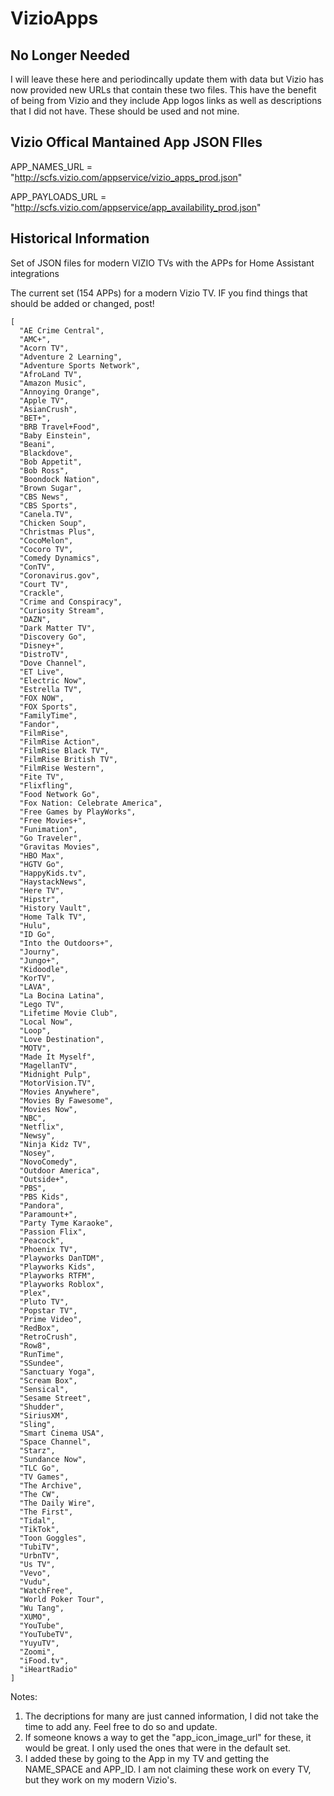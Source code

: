# VizioApps

## No Longer Needed

I will leave these here and periodincally update them with data but Vizio has now provided new URLs that contain these two files.
This have the benefit of being from Vizio and they include App logos links as well as descriptions that I did not have.
These should be used and not mine.

## Vizio Offical Mantained App JSON FIles

APP_NAMES_URL = "http://scfs.vizio.com/appservice/vizio_apps_prod.json"

APP_PAYLOADS_URL = "http://scfs.vizio.com/appservice/app_availability_prod.json"

## Historical Information

Set of JSON files for modern VIZIO TVs with the APPs for Home Assistant integrations

The current set (154 APPs) for a modern Vizio TV. IF you find things that should be added or changed, post!

```
[
  "AE Crime Central",
  "AMC+",
  "Acorn TV",
  "Adventure 2 Learning",
  "Adventure Sports Network",
  "AfroLand TV",
  "Amazon Music",
  "Annoying Orange",
  "Apple TV",
  "AsianCrush",
  "BET+",
  "BRB Travel+Food",
  "Baby Einstein",
  "Beani",
  "Blackdove",
  "Bob Appetit",
  "Bob Ross",
  "Boondock Nation",
  "Brown Sugar",
  "CBS News",
  "CBS Sports",
  "Canela.TV",
  "Chicken Soup",
  "Christmas Plus",
  "CocoMelon",
  "Cocoro TV",
  "Comedy Dynamics",
  "ConTV",
  "Coronavirus.gov",
  "Court TV",
  "Crackle",
  "Crime and Conspiracy",
  "Curiosity Stream",
  "DAZN",
  "Dark Matter TV",
  "Discovery Go",
  "Disney+",
  "DistroTV",
  "Dove Channel",
  "ET Live",
  "Electric Now",
  "Estrella TV",
  "FOX NOW",
  "FOX Sports",
  "FamilyTime",
  "Fandor",
  "FilmRise",
  "FilmRise Action",
  "FilmRise Black TV",
  "FilmRise British TV",
  "FilmRise Western",
  "Fite TV",
  "Flixfling",
  "Food Network Go",
  "Fox Nation: Celebrate America",
  "Free Games by PlayWorks",
  "Free Movies+",
  "Funimation",
  "Go Traveler",
  "Gravitas Movies",
  "HBO Max",
  "HGTV Go",
  "HappyKids.tv",
  "HaystackNews",
  "Here TV",
  "Hipstr",
  "History Vault",
  "Home Talk TV",
  "Hulu",
  "ID Go",
  "Into the Outdoors+",
  "Journy",
  "Jungo+",
  "Kidoodle",
  "KorTV",
  "LAVA",
  "La Bocina Latina",
  "Lego TV",
  "Lifetime Movie Club",
  "Local Now",
  "Loop",
  "Love Destination",
  "MOTV",
  "Made It Myself",
  "MagellanTV",
  "Midnight Pulp",
  "MotorVision.TV",
  "Movies Anywhere",
  "Movies By Fawesome",
  "Movies Now",
  "NBC",
  "Netflix",
  "Newsy",
  "Ninja Kidz TV",
  "Nosey",
  "NovoComedy",
  "Outdoor America",
  "Outside+",
  "PBS",
  "PBS Kids",
  "Pandora",
  "Paramount+",
  "Party Tyme Karaoke",
  "Passion Flix",
  "Peacock",
  "Phoenix TV",
  "Playworks DanTDM",
  "Playworks Kids",
  "Playworks RTFM",
  "Playworks Roblox",
  "Plex",
  "Pluto TV",
  "Popstar TV",
  "Prime Video",
  "RedBox",
  "RetroCrush",
  "Row8",
  "RunTime",
  "SSundee",
  "Sanctuary Yoga",
  "Scream Box",
  "Sensical",
  "Sesame Street",
  "Shudder",
  "SiriusXM",
  "Sling",
  "Smart Cinema USA",
  "Space Channel",
  "Starz",
  "Sundance Now",
  "TLC Go",
  "TV Games",
  "The Archive",
  "The CW",
  "The Daily Wire",
  "The First",
  "Tidal",
  "TikTok",
  "Toon Goggles",
  "TubiTV",
  "UrbnTV",
  "Us TV",
  "Vevo",
  "Vudu",
  "WatchFree",
  "World Poker Tour",
  "Wu Tang",
  "XUMO",
  "YouTube",
  "YouTubeTV",
  "YuyuTV",
  "Zoomi",
  "iFood.tv",
  "iHeartRadio"
]
```
Notes:


1. The decriptions for many are just canned information, I did not take the time to add any. Feel free to do so and update.
2. If someone knows a way to get the "app_icon_image_url" for these, it would be great. I only used the ones that were in the default set.
3. I added these by going to the App in my TV and getting the NAME_SPACE and APP_ID. I am not claiming these work on every TV, but they work on my modern Vizio's.

